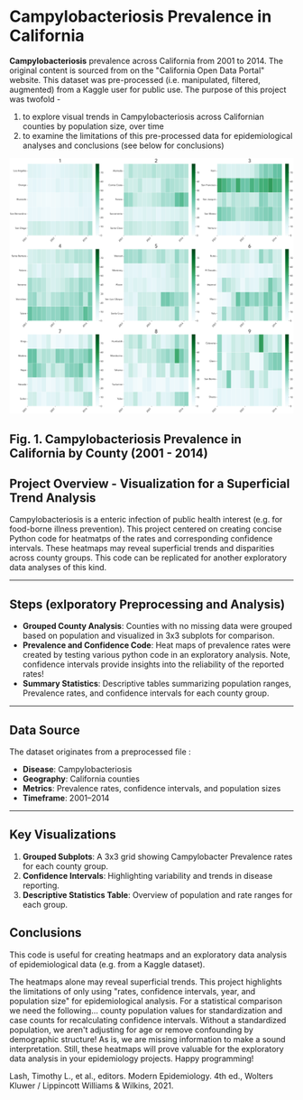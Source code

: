 # Campylobacteriosis Prevalence in California

**Campylobacteriosis** prevalence across California from 2001 to 2014. The original content is sourced from on the "California Open Data Portal" website. This dataset was pre-processed (i.e. manipulated, filtered, augmented) from a Kaggle user for public use. The purpose of this project was twofold - 

1) to explore visual trends in Campylobacteriosis across Californian counties by population size, over time 
2) to examine the limitations of this pre-processed data for epidemiological analyses and conclusions (see below for conclusions)

![Campylobacteriosis Prevalence and Confidence Intervals](Campy_Rates_Sub.png)

Fig. 1. Campylobacteriosis Prevalence in California by County (2001 - 2014)
---

## Project Overview - Visualization for a Superficial Trend Analysis 

Campylobacteriosis is a enteric infection of public health interest (e.g. for food-borne illness prevention). This project centered on creating concise Python code for heatmatps of the rates and corresponding confidence intervals. These heatmaps may reveal superficial trends and disparities across county groups. This code can be replicated for another exploratory data analyses of this kind. 

---

## Steps (exlporatory Preprocessing and Analysis)

- **Grouped County Analysis**: Counties with no missing data were grouped based on population and visualized in 3x3 subplots for comparison.
- **Prevalence and Confidence Code**: Heat maps of prevalence rates were created by testing various python code in an exploratory analysis. Note, confidence intervals provide insights into the reliability of the reported rates!
- **Summary Statistics**: Descriptive tables summarizing population ranges, Prevalence rates, and confidence intervals for each county group.

---

## Data Source

The dataset originates from a preprocessed file :
- **Disease**: Campylobacteriosis
- **Geography**: California counties
- **Metrics**: Prevalence rates, confidence intervals, and population sizes 
- **Timeframe**: 2001–2014

---

## Key Visualizations

1. **Grouped Subplots**: A 3x3 grid showing Campylobacter Prevalence rates for each county group.
2. **Confidence Intervals**: Highlighting variability and trends in disease reporting.
3. **Descriptive Statistics Table**: Overview of population and rate ranges for each group.

## Conclusions 

This code is useful for creating heatmaps and an exploratory data analysis of epidemiological data (e.g. from a Kaggle dataset). 

The heatmaps alone may reveal superficial trends. This project highlights the limitations of only using "rates, confidence intervals, year, and population size" for epidemiological analysis. For a statistical comparison we need the following... county population values for standardization and case counts for recalculating confidence intervals. Without a standardized population, we aren't adjusting for age or remove confounding by demographic structure! As is, we are missing information to make a sound interpretation. Still, these heatmaps will prove valuable for the exploratory data analysis in your epidemiology projects. Happy programming! 
 
Lash, Timothy L., et al., editors. Modern Epidemiology. 4th ed., Wolters Kluwer / Lippincott Williams & Wilkins, 2021.

